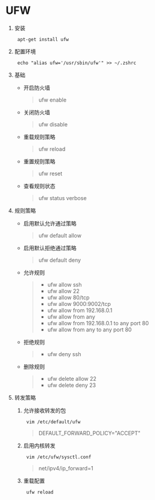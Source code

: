 # UFW 

1. 安装

        apt-get install ufw
1. 配置环境

        echo "alias ufw='/usr/sbin/ufw'" >> ~/.zshrc
1. 基础
    - 开启防火墙
        > ufw enable
    - 关闭防火墙
        > ufw disable
    - 重载规则策略
        > ufw reload
    - 重置规则策略
        > ufw reset
    - 查看规则状态
        > ufw status verbose
    
1. 规则策略
    - 启用默认允许通过策略
        > ufw default allow
    - 启用默认拒绝通过策略
        > ufw default deny
    - 允许规则
        >- ufw allow ssh
        >- ufw allow 22
        >- ufw allow 80/tcp
        >- ufw allow 9000:9002/tcp
        >- ufw allow from 192.168.0.1
        >- ufw allow from any
        >- ufw allow from 192.168.0.1 to any port 80
        >- ufw allow from any to any port 80
    - 拒绝规则
        >- ufw deny ssh
    - 删除规则
        >- ufw delete allow 22
        >- ufw delete deny 23

1. 转发策略
    1. 允许接收转发的包
        
            vim /etc/default/ufw
                
        > DEFAULT_FORWARD_POLICY="ACCEPT"
    1. 启用内核转发

            vim /etc/ufw/sysctl.conf
        
        > net/ipv4/ip_forward=1
    1. 重载配置

            ufw reload